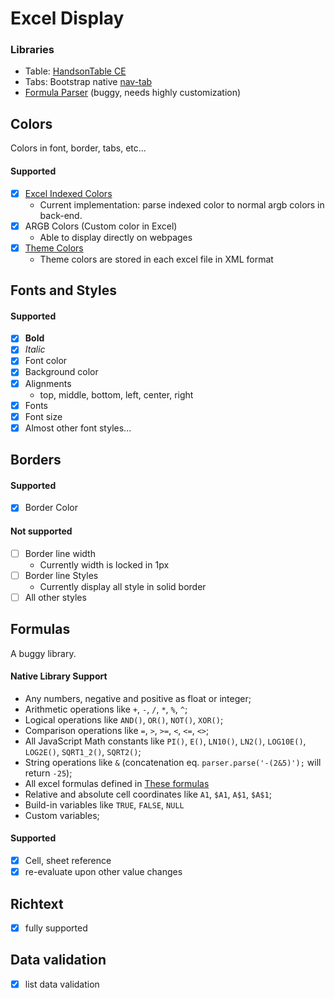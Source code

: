 # Excel Display
### Libraries
 - Table: [HandsonTable CE](https://handsontable.com/)
 - Tabs: Bootstrap native [nav-tab](https://getbootstrap.com/docs/4.1/components/navs/#tabs)
 - [Formula Parser](https://github.com/Subtletree/formula-parser) (buggy, needs highly customization)

## Colors
Colors in font, border, tabs, etc...
#### Supported
 - [X] [Excel Indexed Colors](https://github.com/ClosedXML/ClosedXML/wiki/Excel-Indexed-Colors)
    - Current implementation: parse indexed color to normal argb colors in back-end.
 - [X] ARGB Colors (Custom color in Excel)
    - Able to display directly on webpages
 - [X] [Theme Colors](https://www.google.ca/search?{google:acceptedSuggestion}oq=excel+theme+colors&sourceid=chrome&ie=UTF-8&q=excel+theme+colors)
    - Theme colors are stored in each excel file in XML format

## Fonts and Styles
#### Supported
 - [X] **Bold**
 - [X] *Italic* 
 - [X] Font color
 - [X] Background color
 - [X] Alignments
    - top, middle, bottom, left, center, right
 - [X] Fonts
 - [X] Font size
 - [X] Almost other font styles...

## Borders
#### Supported
 - [X] Border Color

#### Not supported
 - [ ] Border line width
    - Currently width is locked in 1px
 - [ ] Border line Styles
    - Currently display all style in solid border
 - [ ] All other styles
 
## Formulas
A buggy library.
#### Native Library Support
  * Any numbers, negative and positive as float or integer;
  * Arithmetic operations like `+`, `-`, `/`, `*`, `%`, `^`;
  * Logical operations like `AND()`, `OR()`, `NOT()`, `XOR()`;
  * Comparison operations like `=`, `>`, `>=`, `<`, `<=`, `<>`;
  * All JavaScript Math constants like `PI()`, `E()`, `LN10()`, `LN2()`, `LOG10E()`, `LOG2E()`, `SQRT1_2()`, `SQRT2()`;
  * String operations like `&` (concatenation eq. `parser.parse('-(2&5)');` will return `-25`);
  * All excel formulas defined in [These formulas](https://github.com/Subtletree/formula-parser/blob/develop/src/supported-formulas.js) 
  * Relative and absolute cell coordinates like `A1`, `$A1`, `A$1`, `$A$1`;
  * Build-in variables like `TRUE`, `FALSE`, `NULL`
  * Custom variables;
  
#### Supported
  - [X] Cell, sheet reference
  - [X] re-evaluate upon other value changes
  
## Richtext
  - [X] fully supported

## Data validation
  - [X] list data validation

